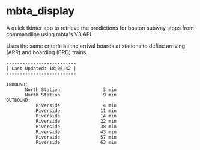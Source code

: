 # mbta_display

A quick tkinter app to retrieve the predictions for boston subway stops from commandline using mbta's V3 API. 

Uses the same criteria as the arrival boards at stations to define arriving (ARR) and boarding (BRD) trains. 
~~~
--------------------------
| Last Updated: 18:06:42 |
--------------------------

INBOUND:
       North Station                3 min
       North Station                9 min
OUTBOUND:
           Riverside                4 min
           Riverside               11 min
           Riverside               14 min
           Riverside               22 min
           Riverside               38 min
           Riverside               43 min
           Riverside               57 min
           Riverside               63 min
~~~
